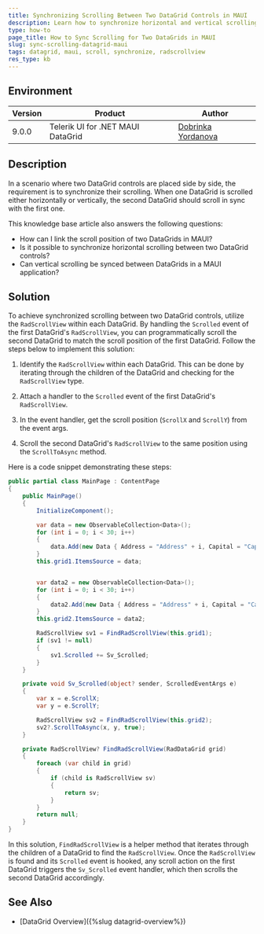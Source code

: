 ```yaml
---
title: Synchronizing Scrolling Between Two DataGrid Controls in MAUI
description: Learn how to synchronize horizontal and vertical scrolling between two DataGrid controls in a MAUI application.
type: how-to
page_title: How to Sync Scrolling for Two DataGrids in MAUI
slug: sync-scrolling-datagrid-maui
tags: datagrid, maui, scroll, synchronize, radscrollview
res_type: kb
---
```


## Environment

| Version | Product | Author | 
| --- | --- | ---- | 
| 9.0.0 | Telerik UI for .NET MAUI DataGrid | [Dobrinka Yordanova](https://www.telerik.com/blogs/author/dobrinka-yordanova) | 

## Description

In a scenario where two DataGrid controls are placed side by side, the requirement is to synchronize their scrolling. When one DataGrid is scrolled either horizontally or vertically, the second DataGrid should scroll in sync with the first one.

This knowledge base article also answers the following questions:
- How can I link the scroll position of two DataGrids in MAUI?
- Is it possible to synchronize horizontal scrolling between two DataGrid controls?
- Can vertical scrolling be synced between DataGrids in a MAUI application?

## Solution

To achieve synchronized scrolling between two DataGrid controls, utilize the `RadScrollView` within each DataGrid. By handling the `Scrolled` event of the first DataGrid's `RadScrollView`, you can programmatically scroll the second DataGrid to match the scroll position of the first DataGrid. Follow the steps below to implement this solution:

1. Identify the `RadScrollView` within each DataGrid. This can be done by iterating through the children of the DataGrid and checking for the `RadScrollView` type.

2. Attach a handler to the `Scrolled` event of the first DataGrid's `RadScrollView`.

3. In the event handler, get the scroll position (`ScrollX` and `ScrollY`) from the event args.

4. Scroll the second DataGrid's `RadScrollView` to the same position using the `ScrollToAsync` method.

Here is a code snippet demonstrating these steps:

```csharp
public partial class MainPage : ContentPage
{
	public MainPage()
	{
		InitializeComponent();

		var data = new ObservableCollection<Data>();
		for (int i = 0; i < 30; i++)
		{
			data.Add(new Data { Address = "Address" + i, Capital = "Capital" + i, Country = "Country " + i, MyData = "My Data" + i, Name = "Name " + i });
		}
		this.grid1.ItemsSource = data;


		var data2 = new ObservableCollection<Data>();
		for (int i = 0; i < 30; i++)
		{
			data2.Add(new Data { Address = "Address" + i, Capital = "Capital" + i, Country = "Country " + i, MyData = "My Data" + i, Name = "Name " + i });
		}
		this.grid2.ItemsSource = data2;

		RadScrollView sv1 = FindRadScrollView(this.grid1);
		if (sv1 != null)
		{
			sv1.Scrolled += Sv_Scrolled;
		}
	}

	private void Sv_Scrolled(object? sender, ScrolledEventArgs e)
	{
		var x = e.ScrollX;
		var y = e.ScrollY;

		RadScrollView sv2 = FindRadScrollView(this.grid2);
		sv2?.ScrollToAsync(x, y, true);
	}

	private RadScrollView? FindRadScrollView(RadDataGrid grid)
	{
		foreach (var child in grid)
		{
			if (child is RadScrollView sv)
			{
				return sv;
			}
		}
		return null;
	}
}
```

In this solution, `FindRadScrollView` is a helper method that iterates through the children of a DataGrid to find the `RadScrollView`. Once the `RadScrollView` is found and its `Scrolled` event is hooked, any scroll action on the first DataGrid triggers the `Sv_Scrolled` event handler, which then scrolls the second DataGrid accordingly.

## See Also

- [DataGrid Overview]({%slug datagrid-overview%})
